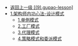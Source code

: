- [返回上一级 [(9).gupao-lesson]](2.JavaNotes/(9).gupao-lesson/)
- [1.架构师内功心法-设计模式](2.JavaNotes/(9).gupao-lesson/1.架构师内功心法-设计模式/)
  - [1.单例模式](2.JavaNotes/(9).gupao-lesson/1.架构师内功心法-设计模式/1.单例模式.md)
  - [2.工厂模式](2.JavaNotes/(9).gupao-lesson/1.架构师内功心法-设计模式/2.工厂模式.md)
  - [3.代理模式](2.JavaNotes/(9).gupao-lesson/1.架构师内功心法-设计模式/3.代理模式.md)
  - [4.策略模式和委派模式](2.JavaNotes/(9).gupao-lesson/1.架构师内功心法-设计模式/4.策略模式和委派模式.md)
